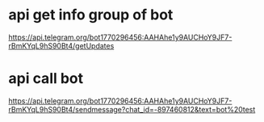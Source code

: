 # api get info group of bot
https://api.telegram.org/bot1770296456:AAHAhe1y9AUCHoY9JF7-rBmKYqL9hS90Bt4/getUpdates
# api call bot
https://api.telegram.org/bot1770296456:AAHAhe1y9AUCHoY9JF7-rBmKYqL9hS90Bt4/sendmessage?chat_id=-897460812&text=bot%20test
